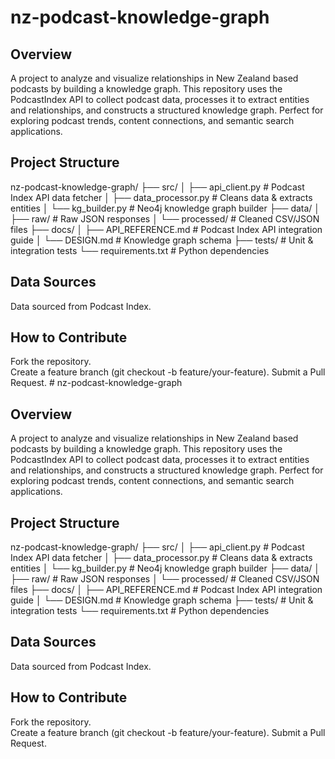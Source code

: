 # nz-podcast-knowledge-graph

## Overview
 A project to analyze and visualize relationships in New Zealand based podcasts by building a knowledge graph. This repository uses the PodcastIndex API to collect podcast data, processes it to extract entities and relationships, and constructs a structured knowledge graph. Perfect for exploring podcast trends, content connections, and semantic search applications.

## Project Structure 
nz-podcast-knowledge-graph/
├── src/
│   ├── api_client.py       # Podcast Index API data fetcher
│   ├── data_processor.py   # Cleans data & extracts entities
│   └── kg_builder.py       # Neo4j knowledge graph builder
├── data/
│   ├── raw/                # Raw JSON responses
│   └── processed/          # Cleaned CSV/JSON files
├── docs/
│   ├── API_REFERENCE.md    # Podcast Index API integration guide
│   └── DESIGN.md           # Knowledge graph schema
├── tests/                  # Unit & integration tests
└── requirements.txt        # Python dependencies

## Data Sources
Data sourced from Podcast Index.

## How to Contribute
Fork the repository.  
Create a feature branch (git checkout -b feature/your-feature).
Submit a Pull Request.  # nz-podcast-knowledge-graph

## Overview
 A project to analyze and visualize relationships in New Zealand based podcasts by building a knowledge graph. This repository uses the PodcastIndex API to collect podcast data, processes it to extract entities and relationships, and constructs a structured knowledge graph. Perfect for exploring podcast trends, content connections, and semantic search applications.

## Project Structure 
nz-podcast-knowledge-graph/
├── src/
│   ├── api_client.py       # Podcast Index API data fetcher
│   ├── data_processor.py   # Cleans data & extracts entities
│   └── kg_builder.py       # Neo4j knowledge graph builder
├── data/
│   ├── raw/                # Raw JSON responses
│   └── processed/          # Cleaned CSV/JSON files
├── docs/
│   ├── API_REFERENCE.md    # Podcast Index API integration guide
│   └── DESIGN.md           # Knowledge graph schema
├── tests/                  # Unit & integration tests
└── requirements.txt        # Python dependencies

## Data Sources
Data sourced from Podcast Index.

## How to Contribute
Fork the repository.  
Create a feature branch (git checkout -b feature/your-feature).
Submit a Pull Request.  

